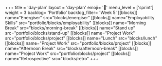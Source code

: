 +++
title = 'day-plan'
layout = 'day-plan'
emoji= '📝'
menu_level = ['sprint']
weight = 3
backlog= 'Portfolio'
backlog_filter= 'Week 5'
[[blocks]]
name="Energiser"
src="blocks/energiser"
[[blocks]]
name="Employability Skills"
src="portfolio/blocks/employability"
[[blocks]]
name="Morning Break"
src="blocks/morning-break"
[[blocks]]
name="Stand up"
src="portfolio/blocks/stand-up"
[[blocks]]
name="Project Work"
src="portfolio/blocks/project"
[[blocks]]
name="Lunch"
src="blocks/lunch"
[[blocks]]
name="Project Work"
src="portfolio/blocks/project"
[[blocks]]
name="Afternoon Break"
src="blocks/afternoon-break"
[[blocks]]
name="Project Work"
src="portfolio/blocks/project"
[[blocks]]
name="Retrospective"
src="blocks/retro"
+++

